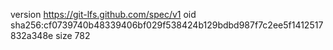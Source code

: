 version https://git-lfs.github.com/spec/v1
oid sha256:cf0739740b48339406bf029f538424b129bdbd987f7c2ee5f1412517832a348e
size 782
